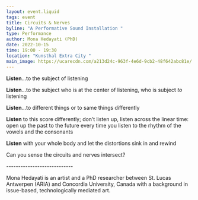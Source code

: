 ```yaml
---
layout: event.liquid
tags: event
title: Circuits & Nerves
byline: "A Performative Sound Installation "
type: Performance
author: Mona Hedayati (PhD)
date: 2022-10-15
time: 19:00 - 19:30
location: "Kunsthal Extra City "
main_image: https://ucarecdn.com/a213d24c-963f-4e6d-9cb2-48f642abc81e/
---
```

**Listen**…to the subject of listening

**Listen**…to the subject who is at the center of listening, who is subject *to* listening

**Listen**…to different things or to same things differently 

**Listen** to this score differently; don’t listen up, listen across the linear time: open up the past to the future every time you listen to the rhythm of the vowels and the consonants

**Listen** with your whole body and let the distortions sink in and rewind 

Can you sense the circuits and nerves intersect?

-﻿---------------------------

M﻿ona Hedayati is an artist and a PhD researcher between St. Lucas Antwerpen (ARIA) and Concordia University, Canada with a background in issue-based, technologically mediated art.